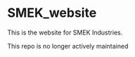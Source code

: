 # SMEK_website
This is the website for SMEK Industries.

This repo is no longer actively maintained
